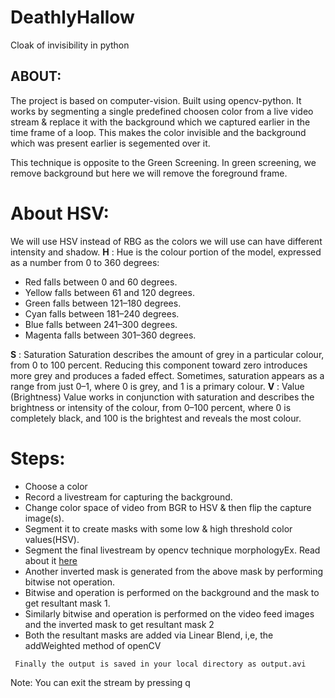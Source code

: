 # DeathlyHallow
Cloak of invisibility in python

## ABOUT:
The project is based on computer-vision. Built using opencv-python.
It works by segmenting a single predefined choosen color from a live video stream & replace it with the background which we captured earlier in the time frame of a loop. This makes the color invisible and the background which was present earlier is segemented over it.

This technique is opposite to the Green Screening. In green screening, we remove background but here we will remove the foreground frame.

# About HSV:
We will use HSV instead of RBG as the colors we will use can have different intensity and shadow.
**H** : Hue is the colour portion of the model, expressed as a number from 0 to 360 degrees:
- Red falls between 0 and 60 degrees.
- Yellow falls between 61 and 120 degrees.
- Green falls between 121–180 degrees.
- Cyan falls between 181–240 degrees.
- Blue falls between 241–300 degrees.
- Magenta falls between 301–360 degrees.

**S** : Saturation
Saturation describes the amount of grey in a particular colour, from 0 to 100 percent. Reducing this component toward zero introduces more grey and produces a faded effect. Sometimes, saturation appears as a range from just 0–1, where 0 is grey, and 1 is a primary colour.
**V** : Value (Brightness)
Value works in conjunction with saturation and describes the brightness or intensity of the colour, from 0–100 percent, where 0 is completely black, and 100 is the brightest and reveals the most colour.

# Steps:
- Choose a color
- Record a livestream for capturing the background.
- Change color space of video from BGR to HSV & then flip the capture image(s).
- Segment it to create masks with some low & high threshold color values(HSV).
- Segment the final livestream by opencv technique morphologyEx. Read about it [here](https://docs.opencv.org/trunk/d9/d61/tutorial_py_morphological_ops.html)
- Another inverted mask is generated from the above mask by performing bitwise not operation.
- Bitwise and operation is performed on the background and the mask to get resultant mask 1.
- Similarly bitwise and operation is performed on the video feed images and the inverted mask to get resultant mask 2
- Both the resultant masks are added via Linear Blend, i,e, the addWeighted method of openCV
```
 Finally the output is saved in your local directory as output.avi
```
Note: You can exit the stream by pressing q 
